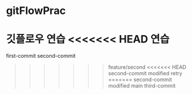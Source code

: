 # gitFlowPrac
깃플로우 연습
<<<<<<< HEAD
연습
=======
first-commit
second-commit
>>>>>>> feature/second
<<<<<<< HEAD
second-commit modified retry
=======
second-commit modified
>>>>>>> main
third-commit